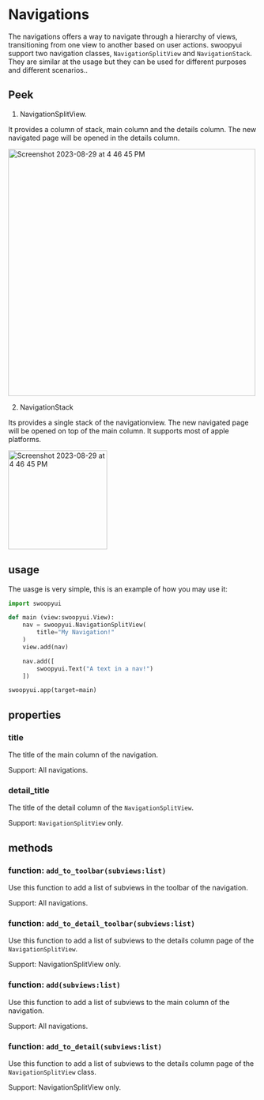 # Navigations
The navigations offers a way to navigate through a hierarchy of views, transitioning from one view to another based on user actions. swoopyui support two navigation classes, `NavigationSplitView` and `NavigationStack`. They are similar at the usage but they can be used for different purposes and different scenarios..

## Peek
1. NavigationSplitView.

It provides a column of stack, main column and the details column. The new navigated page will be opened in the details column.

<img width="500" alt="Screenshot 2023-08-29 at 4 46 45 PM" src="https://www.appcoda.com/wp-content/uploads/2022/08/swiftui-splitview-twocolumn.png">


2. NavigationStack

Its provides a single stack of the navigationview. The new navigated page will be opened on top of the main column. It supports most of apple platforms.

<img width="200" alt="Screenshot 2023-08-29 at 4 46 45 PM" src="https://miro.medium.com/v2/resize:fit:660/format:webp/1*0rpggzWWD-PSTPkbIpR7Aw.png">

## usage
The uasge is very simple, this is an example of how you may use it:

```python
import swoopyui

def main (view:swoopyui.View):
    nav = swoopyui.NavigationSplitView(
        title="My Navigation!"
    )
    view.add(nav)

    nav.add([
        swoopyui.Text("A text in a nav!")
    ])

swoopyui.app(target=main)
```
## properties
### title
The title of the main column of the navigation.

Support: All navigations.

### detail_title
The title of the detail column of the `NavigationSplitView`.

Support: `NavigationSplitView` only.


## methods
### function: `add_to_toolbar(subviews:list)`

Use this function to add a list of subviews in the toolbar of the navigation.

Support: All navigations.

### function: `add_to_detail_toolbar(subviews:list)`

Use this function to add a list of subviews to the details column page of the `NavigationSplitView`.

Support: NavigationSplitView only.

### function: `add(subviews:list)`
Use this function to add a list of subviews to the main column of the navigation.

Support: All navigations.

### function: `add_to_detail(subviews:list)`
Use this function to add a list of subviews to the details column page of the `NavigationSplitView` class.

Support: NavigationSplitView only.